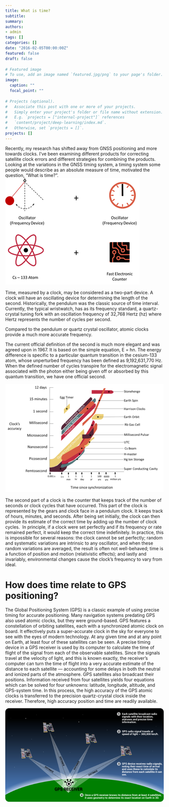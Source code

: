 ```yaml
---
title: What is time?
subtitle: 
summary: 
authors:
- admin
tags: []
categories: []
date: "2016-02-05T00:00:00Z" 
featured: false
draft: false

# Featured image
# To use, add an image named `featured.jpg/png` to your page's folder. 
image:
  caption: ""
  focal_point: ""

# Projects (optional).
#   Associate this post with one or more of your projects.
#   Simply enter your project's folder or file name without extension.
#   E.g. `projects = ["internal-project"]` references 
#   `content/project/deep-learning/index.md`.
#   Otherwise, set `projects = []`.
projects: []
---
```


Recently, my research has shifted away from GNSS positioning and more towards clocks. I’ve been examining different products for correcting satellite clock errors and different strategies for combining the products. Looking at the variations in the GNSS timing system, a timing system some people would describe as an absolute measure of time, motivated the question, “What is time?”. 
![png](./time.png)

Time, measured by a clock, may be considered as a two-part device. A clock will have an oscillating device for determining the length of the second. Historically, the pendulum was the classic source of time interval. Currently, the typical wristwatch, has as its frequency standard, a quartz-crystal tuning fork with an oscillation frequency of 32,768 Hertz (hz) where Hertz represents the number of cycles per second. ​

​Compared to the pendulum or quartz crystal oscillator, atomic clocks provide a much more accurate frequency.

The current official definition of the second is much more elegant and was agreed upon in 1967. It is based on the simple equation, E = hn. The energy difference is specific to a particular quantum transition in the cesium-133 atom, whose unperturbed frequency has been defined as 9,192,631,770 Hz. When the defined number of cycles transpire for the electromagnetic signal associated with the photon either being given off or absorbed by this quantum transition, we have one official second.

![png](./time_drift.png)

The second part of a clock is the counter that keeps track of the number of seconds or clock cycles that have occurred. This part of the clock is represented by the gears and clock face in a pendulum clock. It keeps track of hours, minutes, and seconds. After being set initially, the clock can then provide its estimate of the correct time by adding up the number of clock cycles.
​
In principle, if a clock were set perfectly and if its frequency or rate remained perfect, it would keep the correct time indefinitely. In practice, this is impossible for several reasons: the clock cannot be set perfectly; random and systematic variations are intrinsic to any oscillator, and when these random variations are averaged, the result is often not well-behaved; time is a function of position and motion (relativistic effects); and lastly and invariably, environmental changes cause the clock’s frequency to vary from ideal.

# How does time relate to GPS positioning?

The Global Positioning System (GPS) is a classic example of using precise timing for accurate positioning. Many navigation systems predating GPS also used atomic clocks, but they were ground-based. GPS features a constellation of orbiting satellites, each with a synchronized atomic clock on board. It effectively puts a super-accurate clock in the sky for everyone to see with the eyes of modern technology. At any given time and at any point on Earth, at least four of these satellites can be seen. A precise timing device in a GPS receiver is used by its computer to calculate the time of flight of the signal from each of the observable satellites. Since the signals travel at the velocity of light, and this is known exactly, the receiver’s computer can turn the time of flight into a very accurate estimate of the distance to each satellite — accounting for some delays in both the neutral and ionized parts of the atmosphere. GPS satellites also broadcast their positions. Information received from four satellites yields four equations which can be solved for four unknowns: latitude, longitude, altitude, and GPS-system time. In this process, the high accuracy of the GPS atomic clocks is transferred to the precision quartz-crystal clock inside the receiver. Therefore, high accuracy position and time are readily available.

![png](./position.png)
